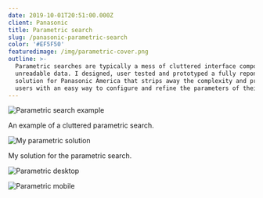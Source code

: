 ```yaml
---
date: 2019-10-01T20:51:00.000Z
client: Panasonic
title: Parametric search
slug: /panasonic-parametric-search
color: '#EF5F50'
featuredimage: /img/parametric-cover.png
outline: >-
  Parametric searches are typically a mess of cluttered interface components and
  unreadable data. I designed, user tested and prototyped a fully reponsive
  solution for Panasonic America that strips away the complexity and provides
  users with an easy way to configure and refine the parameters of their search.
---
```

<div class="ImageWithCaption full">

![Parametric search example](/img/screenshot-2019-10-25-at-09.34.59.png "Parametric search example")

<p class="Caption">An example of a cluttered parametric search.</p>

</div>

<div class="ImageWithCaption full">

![My parametric solution](/img/parametric-demo.jpg "My parametric solution")

<p class="Caption">My solution for the parametric search.</p>

</div>

<div class="full">



![Parametric desktop](/img/parametric-desktop.png "Parametric desktop")

</div>

<div class="full">

![Parametric mobile](/img/parametric-mobile.png "Parametric mobile")

</div>
